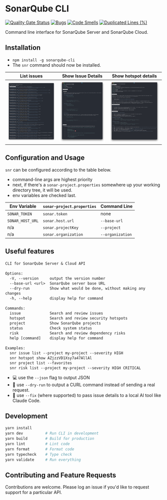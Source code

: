 # SonarQube CLI

[![Quality Gate Status](https://sonarcloud.io/api/project_badges/measure?project=sonarqube-cli&metric=alert_status)](https://sonarcloud.io/summary/new_code?id=sonarqube-cli) [![Bugs](https://sonarcloud.io/api/project_badges/measure?project=sonarqube-cli&metric=bugs)](https://sonarcloud.io/summary/new_code?id=sonarqube-cli) [![Code Smells](https://sonarcloud.io/api/project_badges/measure?project=sonarqube-cli&metric=code_smells)](https://sonarcloud.io/summary/new_code?id=sonarqube-cli) [![Duplicated Lines (%)](https://sonarcloud.io/api/project_badges/measure?project=sonarqube-cli&metric=duplicated_lines_density)](https://sonarcloud.io/summary/new_code?id=sonarqube-cli)

Command line interface for SonarQube Server and SonarQube Cloud.

## Installation

- `npm install -g sonarqube-cli`
- The `snr` command should now be installed.

| List issues                                  | Show Issue Details                                  | Show hotspot details                                    |
| -------------------------------------------- | --------------------------------------------------- | ------------------------------------------------------- |
| ![list issues](./docs/images/issue_list.png) | ![show issue details](./docs/images/issue_show.png) | ![show hotspot details](./docs/images/hotspot_show.png) |

## Configuration and Usage

`snr` can be configured according to the table below.

- command-line args are highest priority
- next, if there's a `sonar-project.properties` somewhere up your working directory tree, it will be used.
- env variables are checked last.

| Env Variable     | `sonar-project.properties` | Command Line     |
| ---------------- | -------------------------- | ---------------- |
| `SONAR_TOKEN`    | `sonar.token`              | none             |
| `SONAR_HOST_URL` | `sonar.host.url`           | `--base-url`     |
| n/a              | `sonar.projectKey`         | `--project`      |
| n/a              | `sonar.organization`       | `--organization` |

## Useful features

```
CLI for SonarQube Server & Cloud API

Options:
  -V, --version     output the version number
  --base-url <url>  SonarQube server base URL
  --dry-run         Show what would be done, without making any changes
  -h, --help        display help for command

Commands:
  issue             Search and review issues
  hotspot           Search and review security hotspots
  project           Show SonarQube projects
  status            Check system status
  risk              Search and review dependency risks
  help [command]    display help for command

Examples:
  snr issue list --project my-project --severity HIGH
  snr hotspot show AZjzzVD1Xsy7a47AllAl
  snr project list --favorites
  snr risk list --project my-project --severity HIGH CRITICAL
```

- 💻 use the `--json` flag to output JSON
- 📡 use `--dry-run` to output a CURL command instead of sending a real request.
- 🤖 use `--fix` (where supported) to pass issue details to a local AI tool like Claude Code.

## Development

```bash
yarn install
yarn dev          # Run CLI in development
yarn build        # Build for production
yarn lint         # Lint code
yarn format       # Format code
yarn typecheck    # Type check
yarn validate     # Run everything
```

## Contributing and Feature Requests

Contributions are welcome. Please log an issue if you'd like to request support for a particular API.
